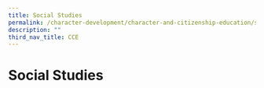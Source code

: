 ```yaml
---
title: Social Studies
permalink: /character-development/character-and-citizenship-education/social-studies/
description: ""
third_nav_title: CCE
---
```

Social Studies
==============